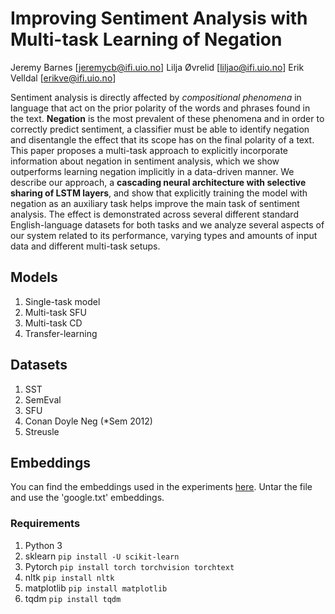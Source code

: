 # Improving Sentiment Analysis with Multi-task Learning of Negation

Jeremy Barnes [jeremycb@ifi.uio.no]
Lilja Øvrelid [liljao@ifi.uio.no]
Erik Velldal [erikve@ifi.uio.no]

Sentiment analysis is directly affected by _compositional phenomena_ in language that act on the prior polarity of the words and phrases found in the text. __Negation__ is the most prevalent of these phenomena and in order to correctly predict sentiment, a classifier must be able to identify negation and disentangle the effect that its scope has on the final polarity of a text. This paper proposes a multi-task approach to explicitly incorporate information about negation in sentiment analysis, which we show outperforms learning negation implicitly in a data-driven manner. We describe our approach, a __cascading neural architecture with selective sharing of LSTM layers__, and show that explicitly training the model with negation as an auxiliary task helps improve the main task of sentiment analysis. The effect is demonstrated across several different standard English-language datasets for both tasks and we analyze several aspects of our system related to its performance, varying types and amounts of input data and different multi-task setups.

## Models
1. Single-task model
2. Multi-task SFU
3. Multi-task CD
4. Transfer-learning

## Datasets
1. SST
2. SemEval
3. SFU
4. Conan Doyle Neg (\*Sem 2012)
5. Streusle

## Embeddings
You can find the embeddings used in the experiments [here](https://drive.google.com/open?id=1GpyF2h0j8K5TKT7y7Aj0OyPgpFc8pMNS). Untar the file and use the 'google.txt' embeddings.

### Requirements

1. Python 3
2. sklearn  ```pip install -U scikit-learn```
3. Pytorch ```pip install torch torchvision torchtext```
4. nltk ```pip install nltk```
5. matplotlib ```pip install matplotlib```
6. tqdm ```pip install tqdm```

